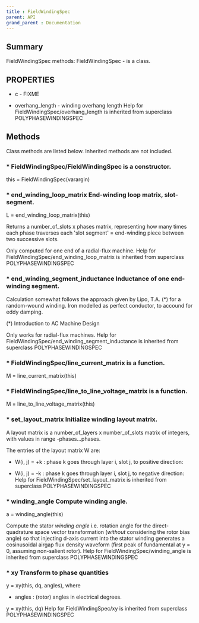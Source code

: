 ```yaml
---
title : FieldWindingSpec
parent: API
grand_parent : Documentation
---
```

## Summary
FieldWindingSpec methods:
FieldWindingSpec - is a class.
## PROPERTIES
* c - FIXME

* overhang_length - winding overhang length
Help for FieldWindingSpec/overhang_length is inherited from superclass POLYPHASEWINDINGSPEC

## Methods
Class methods are listed below. Inherited methods are not included.
### * FieldWindingSpec/FieldWindingSpec is a constructor.
this = FieldWindingSpec(varargin)

### * end_winding_loop_matrix End-winding loop matrix, slot-segment.

L = end_winding_loop_matrix(this)

Returns a number_of_slots x phases matrix, representing how many
times each phase traverses each 'slot segment' = end-winding
piece between two successive slots.

Only computed for one end of a radial-flux machine.
Help for FieldWindingSpec/end_winding_loop_matrix is inherited from superclass POLYPHASEWINDINGSPEC

### * end_winding_segment_inductance Inductance of one end-winding segment.

Calculation somewhat follows the approach given by Lipo, T.A. (*) for a random-wound
winding. Iron modelled as perfect conductor, to accound for eddy damping.

(*) Introduction to AC Machine Design

Only works for radial-flux machines.
Help for FieldWindingSpec/end_winding_segment_inductance is inherited from superclass POLYPHASEWINDINGSPEC

### * FieldWindingSpec/line_current_matrix is a function.
M = line_current_matrix(this)

### * FieldWindingSpec/line_to_line_voltage_matrix is a function.
M = line_to_line_voltage_matrix(this)

### * set_layout_matrix Initialize winding layout matrix.

A layout matrix is a number_of_layers x number_of_slots matrix of
integers, with values in range -phases...phases.

The entries of the layout matrix W are:

*  W(i, j) = +k : phase k goes through layer i, slot j, to
positive direction:

* W(i, j) = -k : phase k goes through layer i, slot j, to
negative direction:
Help for FieldWindingSpec/set_layout_matrix is inherited from superclass POLYPHASEWINDINGSPEC

### * winding_angle Compute winding angle.

a = winding_angle(this)

Compute the stator _winding angle_ i.e. rotation angle for the
direct-quadrature space vector transformation (*without* considering the
rotor bias angle) so that injecting d-axis current into the stator winding
generates a cosinusoidal airgap flux
density waveform (first peak of fundamental at y = 0, assuming
non-salient rotor).
Help for FieldWindingSpec/winding_angle is inherited from superclass POLYPHASEWINDINGSPEC

### * xy Transform to phase quantities

y = xy(this, dq, angles), where

* angles : (rotor) angles in electrical degrees.

y = xy(this, dq)
Help for FieldWindingSpec/xy is inherited from superclass POLYPHASEWINDINGSPEC

